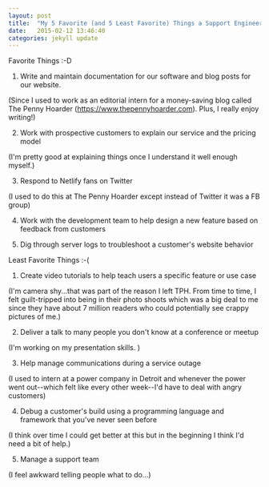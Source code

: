 ```yaml
---
layout: post
title:  "My 5 Favorite (and 5 Least Favorite) Things a Support Engineer Does"
date:   2015-02-12 13:46:40
categories: jekyll update
---
```

Favorite Things :-D

1. Write and maintain documentation for our software and blog posts for our website.

(Since I used to work as an editorial intern for a money-saving blog called The Penny Hoarder (https://www.thepennyhoarder.com). Plus, I really enjoy writing!)

2. Work with prospective customers to explain our service and the pricing model

(I'm pretty good at explaining things once I understand it well enough myself.)

3. Respond to Netlify fans on Twitter

(I used to do this at The Penny Hoarder except instead of Twitter it was a FB group)

4. Work with the development team to help design a new feature based on feedback from customers

5. Dig through server logs to troubleshoot a customer's website behavior



Least Favorite Things :-(

1. Create video tutorials to help teach users a specific feature or use case

(I'm camera shy...that was part of the reason I left TPH. From time to time, I felt guilt-tripped into being in their photo shoots which was a big deal to me since they have about 7 million readers who could potentially see crappy pictures of me.)

2. Deliver a talk to many people you don't know at a conference or meetup

(I'm working on my presentation skills. )

3. Help manage communications during a service outage

(I used to intern at a power company in Detroit and whenever the power went out--which felt like every other week--I'd have to deal with angry customers)

4. Debug a customer's build using a programming language and framework that you've never seen before

(I think over time I could get better at this but in the beginning I think I'd need a bit of help.)

5. Manage a support team

(I feel awkward telling people what to do...)




